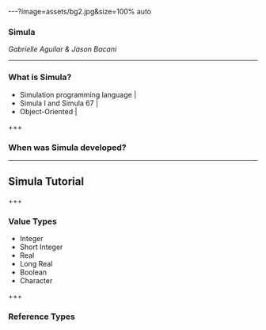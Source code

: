 ---?image=assets/bg2.jpg&size=100% auto

### Simula  
  
*Gabrielle Aguilar & Jason Bacani*

--- 

### What is Simula?
- Simulation programming language |
- Simula I and Simula 67 |
- Object-Oriented |

+++

### When was Simula developed?

--- 

## Simula Tutorial

+++

### Value Types
- Integer
- Short Integer
- Real
- Long Real
- Boolean
- Character

+++

### Reference Types
